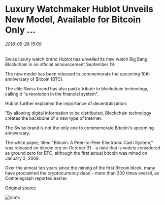 # Luxury Watchmaker Hublot Unveils New Model, Available for Bitcoin Only ...

###### 2018-09-28 15:09

Swiss luxury watch brand Hublot has unveiled its new watch Big Bang Blockchain in an official announcement September 19.

The new model has been released to commemorate the upcoming 10th anniversary of Bitcoin (BTC).

The elite Swiss brand has also paid a tribute to blockchain technology, calling it "a revolution in the financial system".

Hublot further explained the importance of decentralization:

"By allowing digital information to be distributed, Blockchain technology creates the backbone of a new type of Internet.

The Swiss brand is not the only one to commemorate Bitcoin's upcoming anniversary.

The white paper, titled "Bitcoin: A Peer-to-Peer Electronic Cash System," was released on bitcoin.org on October 31 – a date that is widely considered as ground zero for BTC, although the first actual bitcoin was mined on January 3, 2009.

Over the almost ten years since the mining of the first Bitcoin block, many have proclaimed the cryptocurrency dead – more than 300 times overall, as Cointelegraph reported earlier.

[Original source](https://cointelegraph.com/news/luxury-watchmaker-hublot-unveils-new-model-available-for-bitcoin-only)

![stats](https://c.statcounter.com/11760860/0/a89fa40b/1/ "stats")